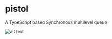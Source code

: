 # pistol
A TypeScript based Synchronous multilevel queue

![alt text](https://github.com/ameetgill/pistol/blob/master/doc/JsSchedular.png?raw=true)
